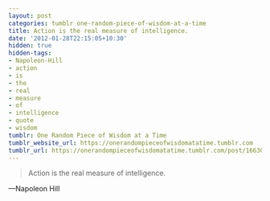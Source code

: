 ```yaml
---
layout: post
categories: tumblr one-random-piece-of-wisdom-at-a-time
title: Action is the real measure of intelligence.
date: '2012-01-28T22:15:05+10:30'
hidden: true
hidden-tags:
- Napoleon-Hill
- action
- is
- the
- real
- measure
- of
- intelligence
- quote
- wisdom
tumblr: One Random Piece of Wisdom at a Time
tumblr_website_url: https://onerandompieceofwisdomatatime.tumblr.com
tumblr_url: https://onerandompieceofwisdomatatime.tumblr.com/post/16630605024/action-is-the-real-measure-of-intelligence
---
```

> Action is the real measure of intelligence.

—Napoleon Hill
